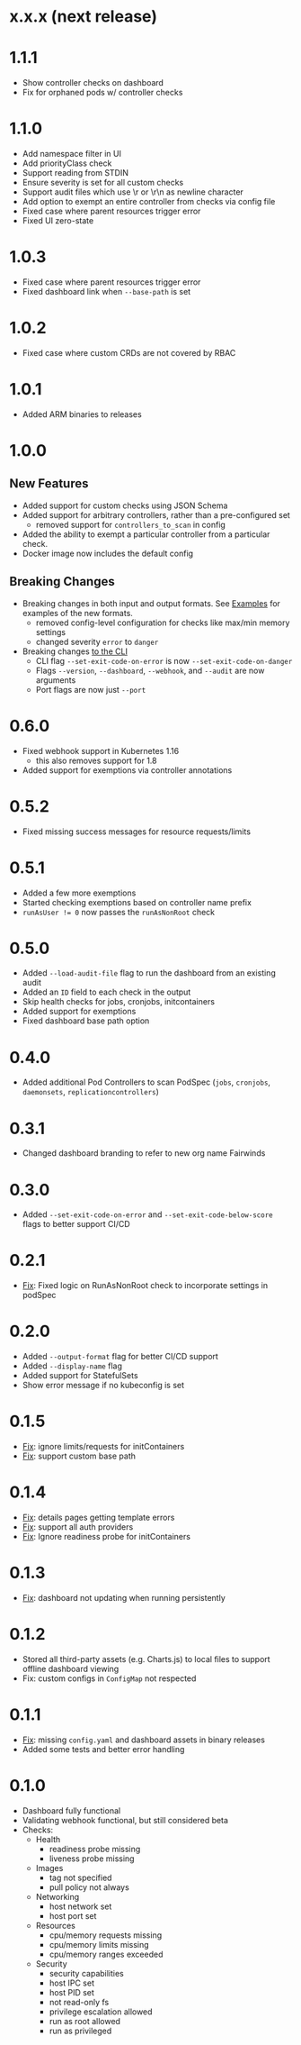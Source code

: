 # x.x.x (next release)

# 1.1.1
* Show controller checks on dashboard
* Fix for orphaned pods w/ controller checks

# 1.1.0
* Add namespace filter in UI
* Add priorityClass check
* Support reading from STDIN
* Ensure severity is set for all custom checks
* Support audit files which use \r or \r\n as newline character
* Add option to exempt an entire controller from checks via config file
* Fixed case where parent resources trigger error
* Fixed UI zero-state

# 1.0.3
* Fixed case where parent resources trigger error
* Fixed dashboard link when `--base-path` is set

# 1.0.2
* Fixed case where custom CRDs are not covered by RBAC

# 1.0.1
* Added ARM binaries to releases

# 1.0.0
## New Features
* Added support for custom checks using JSON Schema
* Added support for arbitrary controllers, rather than a pre-configured set
    * removed support for `controllers_to_scan` in config
* Added the ability to exempt a particular controller from a particular check.
* Docker image now includes the default config

## Breaking Changes
* Breaking changes in both input and output formats. See [Examples](/examples) for examples of the new formats.
    * removed config-level configuration for checks like max/min memory settings
    * changed severity `error` to `danger`
* Breaking changes [to the CLI](/docs/usage.md#cli-options)
    * CLI flag `--set-exit-code-on-error` is now `--set-exit-code-on-danger`
    * Flags `--version`, `--dashboard`, `--webhook`, and `--audit` are now arguments
    * Port flags are now just `--port`

# 0.6.0
* Fixed webhook support in Kubernetes 1.16
  * this also removes support for 1.8
* Added support for exemptions via controller annotations

# 0.5.2
* Fixed missing success messages for resource requests/limits

# 0.5.1
* Added a few more exemptions
* Started checking exemptions based on controller name prefix
* `runAsUser != 0` now passes the `runAsNonRoot` check

# 0.5.0
* Added `--load-audit-file` flag to run the dashboard from an existing audit
* Added an `ID` field to each check in the output
* Skip health checks for jobs, cronjobs, initcontainers
* Added support for exemptions
* Fixed dashboard base path option

# 0.4.0
* Added additional Pod Controllers to scan PodSpec (`jobs`, `cronjobs`, `daemonsets`, `replicationcontrollers`)

# 0.3.1
* Changed dashboard branding to refer to new org name Fairwinds

# 0.3.0
* Added `--set-exit-code-on-error` and `--set-exit-code-below-score` flags to better support CI/CD

# 0.2.1
* [Fix](https://github.com/FairwindsOps/polaris/issues/146): Fixed logic on RunAsNonRoot check to incorporate settings in podSpec

# 0.2.0
* Added `--output-format` flag for better CI/CD support
* Added `--display-name` flag
* Added support for StatefulSets
* Show error message if no kubeconfig is set

# 0.1.5
* [Fix](https://github.com/FairwindsOps/polaris/issues/125): ignore limits/requests for initContainers
* [Fix](https://github.com/FairwindsOps/polaris/issues/132): support custom base path

# 0.1.4
* [Fix](https://github.com/FairwindsOps/polaris/issues/116): details pages getting template errors
* [Fix](https://github.com/FairwindsOps/polaris/issues/114): support all auth providers
* [Fix](https://github.com/FairwindsOps/polaris/issues/112): Ignore readiness probe for initContainers

# 0.1.3
* [Fix](https://github.com/FairwindsOps/polaris/issues/109): dashboard not updating when running persistently

# 0.1.2
* Stored all third-party assets (e.g. Charts.js) to local files to support offline dashboard viewing
* Fix: custom configs in `ConfigMap` not respected

# 0.1.1
* [Fix](https://github.com/FairwindsOps/polaris/issues/93): missing `config.yaml` and dashboard assets in binary releases
* Added some tests and better error handling

# 0.1.0
* Dashboard fully functional
* Validating webhook functional, but still considered beta
* Checks:
  * Health
    * readiness probe missing
    * liveness probe missing
  * Images
    * tag not specified
    * pull policy not always
  * Networking
    * host network set
    * host port set
  * Resources
    * cpu/memory requests missing
    * cpu/memory limits missing
    * cpu/memory ranges exceeded
  * Security
    * security capabilities
    * host IPC set
    * host PID set
    * not read-only fs
    * privilege escalation allowed
    * run as root allowed
    * run as privileged
